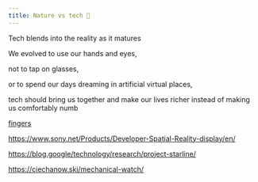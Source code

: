```yaml
---
title: Nature vs tech 🍃 
---
```


Tech blends into the reality as it matures 

We evolved to use our hands and eyes, 

not to tap on glasses,

or to spend our days dreaming in artificial virtual places,

tech should bring us together and make our lives richer instead of making us comfortably numb 

[fingers](http://worrydream.com/#!/ABriefRantOnTheFutureOfInteractionDesign)

<https://www.sony.net/Products/Developer-Spatial-Reality-display/en/>

<https://blog.google/technology/research/project-starline/>

<https://ciechanow.ski/mechanical-watch/>


